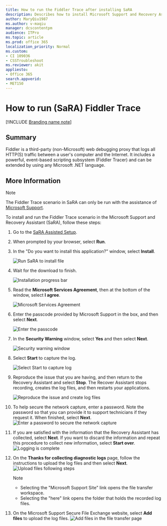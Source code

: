 ```yaml
---
title: How to run the Fiddler Trace after installing SaRA
description: Describes how to install Microsoft Support and Recovery Assistant (SaRA) and run the Fiddler Trace.
author: MaryQiu1987
ms.author: v-maqiu
manager: dcscontentpm 
audience: ITPro 
ms.topic: article 
ms.prod: office 365
localization_priority: Normal
ms.custom: 
- CI 109036
- CSSTroubleshoot
ms.reviewer: akit
appliesto:
- Office 365
search.appverid: 
- MET150
---
```


# How to run (SaRA) Fiddler Trace

[!INCLUDE [Branding name note](../../../includes/branding-name-note.md)]

## Summary

Fiddler is a third-party (non-Microsoft) web debugging proxy that logs all HTTP(S) traffic between a user's computer and the Internet. It includes a powerful, event-based scripting subsystem (Fiddler Tracer) and can be extended by using any Microsoft .NET language.

## More Information

> [!NOTE]
> The Fiddler Trace scenario in SaRA can only be run with the assistance of [Microsoft Support](https://nam06.safelinks.protection.outlook.com/?url=https%3A%2F%2Fsupport.microsoft.com%2Fcontactus&data=02%7C01%7Cv-todmc%40microsoft.com%7Cd86b09f9921c4eaaf93308d7c55457f8%7C72f988bf86f141af91ab2d7cd011db47%7C1%7C0%7C637194838359073605&sdata=0VX3VHUkV%2BOzj2OKC3%2FOrbnmMs0LAmw%2FMq8lQgiSx7I%3D&reserved=0).

To install and run the Fiddler Trace scenario in the Microsoft Support and Recovery Assistant (SaRA), follow these steps:

1. Go to the [SaRA Assisted Setup](https://aka.ms/SaRA-Assisted).
2. When prompted by your browser, select **Run**.
3. In the "Do you want to install this application?" window, select **Install**.

   ![Run SaRA to install file](./media/run-fiddler-trace/install.png)

4. Wait for the download to finish.

   ![Installation progress bar](./media/run-fiddler-trace/install-process.png)

5. Read the **Microsoft Services Agreement**, then at the bottom of the window, select **I agree**.

   ![Microsoft Services Agreement](./media/run-fiddler-trace/agreement.png)

6. Enter the passcode provided by Microsoft Support in the box, and then select **Next**.

   ![Enter the passcode](./media/run-fiddler-trace/passcode.png)

7. In the **Security Warning** window, select **Yes** and then select **Next**.

   ![Security warning window](./media/run-fiddler-trace/security-warning.png)

8. Select **Start** to capture the log.

   ![Select Start to capture log](./media/run-fiddler-trace/record-log.png)

9. Reproduce the issue that you are having, and then return to the Recovery Assistant and select **Stop**. The Recover Assistant stops recording, creates the log files, and then restarts your applications.

   ![Reproduce the issue and create log files](./media/run-fiddler-trace/record-step.png)

10. To help secure the network capture, enter a password. Note the password so that you can provide it to support technicians if they request it. When finished, select **Next**.<br/>
   ![Enter a password to secure the network capture](./media/run-fiddler-trace/secure-network.png)

11. If you are satisfied with the information that the Recovery Assistant has collected, select **Next**. If you want to discard the information and repeat this procedure to collect new information, select **Start over**.
   ![Logging is complete](./media/run-fiddler-trace/complete.png)

12. On the **Thanks for collecting diagnostic logs** page, follow the instructions to upload the log files and then select **Next**.
   ![Upload files following steps](./media/run-fiddler-trace/upload.png)

      > [!NOTE]
      > - Selecting the "Microsoft Support Site" link opens the file transfer workspace.
      > - Selecting the "here" link opens the folder that holds the recorded log files.

13. On the Microsoft Support Secure File Exchange website, select **Add files** to upload the log files.
   ![Add files in the file transfer page](./media/run-fiddler-trace/add-file.png)

